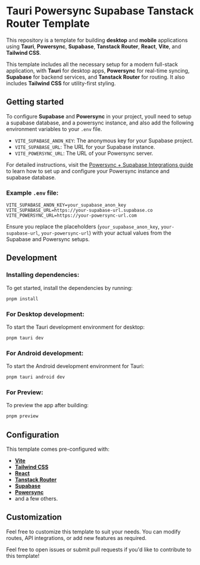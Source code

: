 # Tauri Powersync Supabase Tanstack Router Template

This repository is a template for building **desktop** and **mobile** applications using **Tauri**, **Powersync**, **Supabase**, **Tanstack Router**, **React**, **Vite**, and **Tailwind CSS**.

This template includes all the necessary setup for a modern full-stack application, with **Tauri** for desktop apps, **Powersync** for real-time syncing, **Supabase** for backend services, and **Tanstack Router** for routing. It also includes **Tailwind CSS** for utility-first styling.

## Getting started

To configure **Supabase** and **Powersync** in your project, youll need to setup a supabase database, and a powersync instance, and also add the following environment variables to your `.env` file.

-  `VITE_SUPABASE_ANON_KEY`: The anonymous key for your Supabase project.
-  `VITE_SUPABASE_URL`: The URL for your Supabase instance.
-  `VITE_POWERSYNC_URL`: The URL of your Powersync server.

For detailed instructions, visit the [Powersync + Supabase Integrations guide](https://docs.powersync.com/integration-guides/supabase-+-powersync) to learn how to set up and configure your Powersync instance and supabase database.

### Example `.env` file:

```env
VITE_SUPABASE_ANON_KEY=your_supabase_anon_key
VITE_SUPABASE_URL=https://your-supabase-url.supabase.co
VITE_POWERSYNC_URL=https://your-powersync-url.com
```

Ensure you replace the placeholders (`your_supabase_anon_key`, `your-supabase-url`, `your-powersync-url`) with your actual values from the Supabase and Powersync setups.

## Development

### Installing dependencies:

To get started, install the dependencies by running:

```bash
pnpm install
```

### For Desktop development:

To start the Tauri development environment for desktop:

```bash
pnpm tauri dev
```

### For Android development:

To start the Android development environment for Tauri:

```bash
pnpm tauri android dev
```

### For Preview:

To preview the app after building:

```bash
pnpm preview
```

## Configuration

This template comes pre-configured with:

-  [**Vite**](https://github.com/vitejs/vite)
-  [**Tailwind CSS**](https://github.com/tailwindlabs/tailwindcss)
-  [**React**](https://github.com/facebook/react)
-  [**Tanstack Router**](https://github.com/TanStack/router)
-  [**Supabase**](https://github.com/supabase/supabase)
-  [**Powersync**](https://github.com/PowerSync/web)
-  and a few others.

## Customization

Feel free to customize this template to suit your needs. You can modify routes, API integrations, or add new features as required.

Feel free to open issues or submit pull requests if you'd like to contribute to this template!
